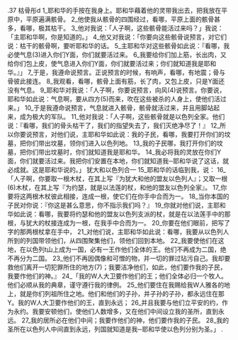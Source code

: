 .37 
枯骨彤d 
1_耶和华的手按在我身上。耶和华藉着他的灵带我出去，把我放在平原中，平原遍满骸骨。 2_他使我从骸骨的四围经过，看哪，平原上面的骸骨甚多，看哪，极其枯干。 3_他对我说：「人子啊，这些骸骨能活过来吗？」我说：「主耶和华啊，你是知道的。」 4_他又对我说：「你要向这些骸骨说预言，对它们说：枯干的骸骨啊，要听耶和华的话。 5_主耶和华对这些骸骨如此说：『看哪，我必使气息(3)进入你们Y面，你们就要活过来。 6_我要给你们加上筋，长出肉，又给你们包上皮，使气息进入你们Y面，你们就要活过来；你们就知道我是耶和华。』」 
7_于是，我遵命说预言。正说预言的时候，有响声，看哪，有地震；骨与骨彼此接连。 8_我观看，看哪，骸骨上面有筋，长了肉，又包上皮，只是Y面还没有气息。 9_耶和华对我说：「人子啊，你要说预言，向风(4)说预言。你要说，耶和华如此说：气息啊，要从四方(5)而来，吹在这些被杀的人身上，使他们活过来。」 10_于是我遵命说预言，气息就进入骸骨，骸骨就活过来，并且用脚站起来，成为极大的军队。 
11_他对我说：「人子啊，这些骸骨就是以色列全家。他们说：『看哪，我们的骨头枯干了，我们的指望失去了，我们灭绝净尽了！』 12_所以你要说预言，对他们说，主耶和华如此说：我的子民，看哪，我要打开你们的坟墓，把你们带出坟墓，领你们进入以色列地。 13_我的子民哪，我打开你们的坟墓，把你们带出坟墓时，你们就知道我是耶和华。 14_我必将我的灵放在你们Y面，你们就要活过来。我把你们安置在本地，你们就知道我─耶和华说了这话，就必成就。这是耶和华说的。」 
犹大和以色列合一 
15_耶和华的话临到我，说： 16_「人子啊，你要取一根木杖，在其上写『为犹大和他的盟友以色列人』；又取一根(6)木杖，在其上写『为约瑟，就是以法莲的杖，和他的盟友以色列全家』。 17_你要将这两根木杖彼此相接，连成一根，使它们在你手中合而为一。 18_当你本国的子民对你说：『你这是甚么意思，你不指示我们吗？』 19_你就对他们说，主耶和华如此说：看哪，我要将约瑟和他的盟友以色列支派的杖，就是在以法莲手中的那根，与犹大的杖接连成为一根，在我手中合而为一。 20_你要在他们眼前，把写了字的那两根杖拿在手中， 21_对他们说，主耶和华如此说：看哪，我要从以色列人所到的列国带领他们，从四围聚集他们，领他们回到本地。 22_我要使他们在这地，在以色列t山上成为一国，必有一王作他们全体的王。他们不再成为二国，绝不再分为二国。 23_他们不再因偶像和可憎的物，并一切的罪过玷污自己。我却要救他们离开一切犯罪所住的地方(7)；我要洁净他们，如此，他们要作我的子民，我要作他们的神。』 
24_「我的W人大卫要作他们的王；他们全体必归一个牧人。他们必顺从我的典章，谨守遵行我的律例。 25_他们要住在我赐给我W人雅各的地上，就是你们列祖所住之地。他们和他们的子孙，并子孙的子孙，都永远住在那Y。我的W人大卫要作他们的王，直到永远； 26_并且我要与他们立平安的约，作为永约。我要安顿他们，使他们人数增多，又在他们中间设立我的圣所，直到永远。 27_我的居所必在他们中间；我要作他们的神，他们要作我的子民。 28_我的圣所在以色列人中间直到永远，列国就知道是我─耶和华使以色列分别为圣。」 
.